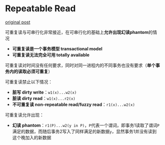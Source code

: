 # Repeatable Read

[original post](https://jepsen.io/consistency/models/repeatable-read)

可重复读与可串行化非常接近，在可串行化的基础上**允许出现幻读phantom**的情况

- **可重复读是一个事务模型 transactional model**
- **可重复读无法完全可用 totally available**

可重复读对时间没有任何要求，同时对同一进程内的不同事务也没有要求（**单个事务内的读取必须可重复**）

可重复读禁止以下情况：

- **脏写 dirty write**：`w1(x)...w2(x)`
- **脏读 dirty read**：`w1(x)...r2(x)`
- **不可重复读 non-repeatable read/fuzzy read**：`r1(x)...w2(x)`

可重复读允许出现：

- **幻读 phantom**：`r1(P)...w2(y in P)`，`P`代表一个谓词，即事务1读取了谓词`P`满足的数据，而随后事务2写入了同样满足的新数据`y`，显然事务1并没有读到这个晚加入的新数据

